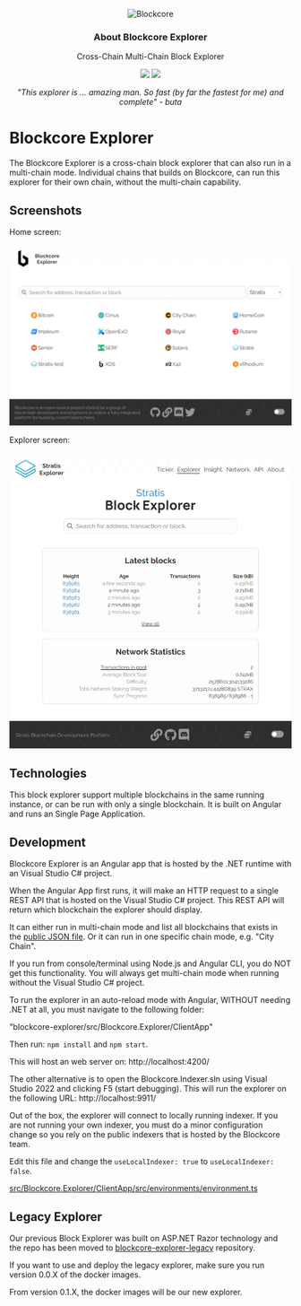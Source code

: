 <p align="center">
  <p align="center">
    <img src="https://avatars3.githubusercontent.com/u/53176002?s=200&v=4" height="100" alt="Blockcore" />
  </p>
  <h3 align="center">
    About Blockcore Explorer
  </h3>
  <p align="center">
    Cross-Chain Multi-Chain Block Explorer
  </p>
  <p align="center">
      <a href="https://github.com/block-core/blockcore-explorer/actions"><img src="https://github.com/block-core/blockcore-explorer/workflows/Build%20and%20Release%20Binaries/badge.svg" /></a>
      <a href="https://github.com/block-core/blockcore-explorer/actions"><img src="https://github.com/block-core/blockcore-explorer/workflows/Build%20and%20Release%20Docker%20Image/badge.svg" /></a>
  </p>
  <p align="center"><em>"This explorer is ... amazing man. So fast (by far the fastest for me) and complete" - buta</em></p>
</p>

# Blockcore Explorer

The Blockcore Explorer is a cross-chain block explorer that can also run in a multi-chain mode. Individual chains that builds on Blockcore, can run this explorer for their own chain, without the multi-chain capability.

## Screenshots

Home screen:

![Home screen](/doc/blockcore-home-screenshot.png?raw=true "Blockcore Explorer Home screenshot")

Explorer screen:

![Alt text](doc/blockcore-explorer-screenshot.png?raw=true "Blockcore Explorer screenshot")

## Technologies

This block explorer support multiple blockchains in the same running instance, or can be run with only a single blockchain. It is built on Angular and runs an Single Page Application.

## Development

Blockcore Explorer is an Angular app that is hosted by the .NET runtime with an Visual Studio C# project.

When the Angular App first runs, it will make an HTTP request to a single REST API that is hosted on the Visual Studio C# project. This REST API will return which blockchain the explorer should display.

It can either run in multi-chain mode and list all blockchains that exists in the [public JSON file](https://chains.blockcore.net/CHAINS.json).
Or it can run in one specific chain mode, e.g. "City Chain".

If you run from console/terminal using Node.js and Angular CLI, you do NOT get this functionality. You will always get multi-chain mode when running without the Visual Studio C# project.

To run the explorer in an auto-reload mode with Angular, WITHOUT needing .NET at all, you must navigate to the following folder:

"blockcore-explorer/src/Blockcore.Explorer/ClientApp"

Then run: `npm install` and `npm start`.

This will host an web server on: http://localhost:4200/

The other alternative is to open the Blockcore.Indexer.sln using Visual Studio 2022 and clicking F5 (start debugging). This will run the explorer on the following URL: http://localhost:9911/

Out of the box, the explorer will connect to locally running indexer. If you are not running your own indexer, you must do a minor configuration change so you rely on the public indexers that is hosted by the Blockcore team.

Edit this file and change the `useLocalIndexer: true` to `useLocalIndexer: false`.

[src/Blockcore.Explorer/ClientApp/src/environments/environment.ts](src/Blockcore.Explorer/ClientApp/src/environments/environment.ts)

## Legacy Explorer

Our previous Block Explorer was built on ASP.NET Razor technology and the repo has been moved
to [blockcore-explorer-legacy](https://github.com/block-core/blockcore-explorer-legacy) repository.

If you want to use and deploy the legacy explorer, make sure you run version 0.0.X of the docker images.

From version 0.1.X, the docker images will be our new explorer.